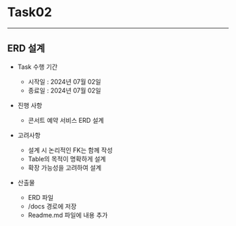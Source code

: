 # Task02

---
## ERD 설계
* Task 수행 기간
  * 시작일 : 2024년 07월 02일
  * 종료일 : 2024년 07월 02일

* 진행 사항
  * 콘서트 예약 서비스 ERD 설계

* 고려사항
  * 설계 시 논리적인 FK는 함께 작성
  * Table의 목적이 명확하게 설계
  * 확장 가능성을 고려하여 설계

* 산출물
  * ERD 파일
  * /docs 경로에 저장
  * Readme.md 파일에 내용 추가